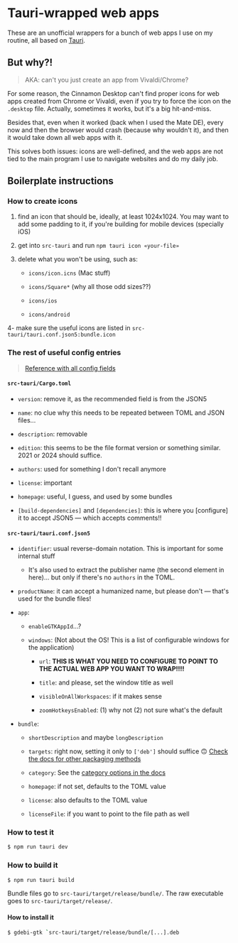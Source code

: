 # Tauri-wrapped web apps

These are an unofficial wrappers for a bunch of web apps I use on my routine, all based on [Tauri](https://tauri.app).

## But why?!

> AKA: can't you just create an app from Vivaldi/Chrome?

For some reason, the Cinnamon Desktop can't find proper icons for web apps created from Chrome or Vivaldi, even if you try to force the icon on the `.desktop` file. Actually, sometimes it works, but it's a big hit-and-miss.

Besides that, even when it worked (back when I used the Mate DE), every now and then the browser would crash (because why wouldn't it), and then it would take down all web apps with it.

This solves both issues: icons are well-defined, and the web apps are not tied to the main program I use to navigate websites and do my daily job.

## Boilerplate instructions

### How to create icons

1. find an icon that should be, ideally, at least 1024x1024. You may want to add some padding to it, if you're building for mobile devices (specially iOS)

2. get into `src-tauri` and run `npm tauri icon «your-file»`

3. delete what you won't be using, such as:
   
    - `icons/icon.icns` (Mac stuff)
   
    - `icons/Square*` (why all those odd sizes??)
   
    - `icons/ios`
   
    - `icons/android`

4- make sure the useful icons are listed in `src-tauri/tauri.conf.json5:bundle.icon`

### The rest of useful config entries

> [Reference with all config fields](https://tauri.app/reference/config/)

#### `src-tauri/Cargo.toml`

- `version`: remove it, as the recommended field is from the JSON5

- `name`: no clue why this needs to be repeated between TOML and JSON files...

- `description`: removable

- `edition`: this seems to be the file format version or something similar. 2021 or 2024 should suffice.

- `authors`: used for something I don't recall anymore

- `license`: important

- `homepage`: useful, I guess, and used by some bundles

- `[build-dependencies]` and `[dependencies]`: this is where you [configure] it to accept JSON5 — which accepts comments!!

#### `src-tauri/tauri.conf.json5`

- `identifier`: usual reverse-domain notation. This is important for some internal stuff
  
   - It's also used to extract the publisher name (the second element in here)... but only if there's no `authors` in the TOML.

- `productName`: it can accept a humanized name, but please don't — that's used for the bundle files!

- `app`:
  
   - `enableGTKAppId`...?
  
   - `windows`: (Not about the OS! This is a list of configurable windows for the application)
     
      - `url`: **THIS IS WHAT YOU NEED TO CONFIGURE TO POINT TO THE ACTUAL WEB APP YOU WANT TO WRAP!!!!**
     
      - `title`: and please, set the window title as well
     
      - `visibleOnAllWorkspaces`: if it makes sense
     
      - `zoomHotkeysEnabled`: (1) why not (2) not sure what's the default

- `bundle`:
  
   - `shortDescription` and maybe `longDescription`
  
   - `targets`: right now, setting it only to `['deb']` should suffice 🙃 [Check the docs for other packaging methods](https://tauri.app/distribute/)
  
   - `category`: See the [category options in the docs](https://tauri.app/reference/config/#category)
  
   - `homepage`: if not set, defaults to the TOML value
  
   - `license`: also defaults to the TOML value
  
   - `licenseFile`: if you want to point to the file path as well

### How to test it

```bash
$ npm run tauri dev
```

### How to build it

```bash
$ npm run tauri build
```

Bundle files go to `src-tauri/target/release/bundle/`.
The raw executable goes to `src-tauri/target/release/`.

#### How to install it

```bash
$ gdebi-gtk `src-tauri/target/release/bundle/[...].deb
```
